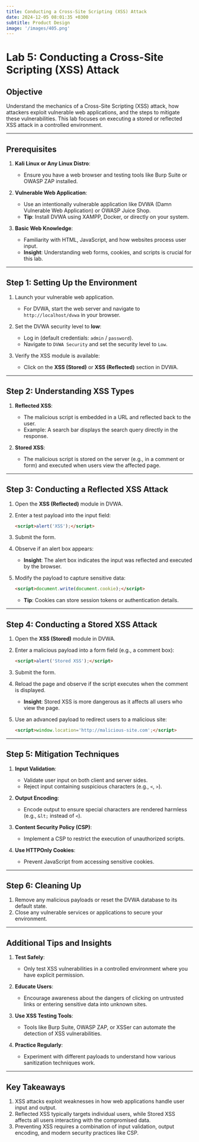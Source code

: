 ```yaml
---
title: Conducting a Cross-Site Scripting (XSS) Attack
date: 2024-12-05 08:01:35 +0300
subtitle: Product Design
image: '/images/405.png'
---
```

# Lab 5: Conducting a Cross-Site Scripting (XSS) Attack

## **Objective**
Understand the mechanics of a Cross-Site Scripting (XSS) attack, how attackers exploit vulnerable web applications, and the steps to mitigate these vulnerabilities. This lab focuses on executing a stored or reflected XSS attack in a controlled environment.

---

## **Prerequisites**
1. **Kali Linux or Any Linux Distro**:
   - Ensure you have a web browser and testing tools like Burp Suite or OWASP ZAP installed.

2. **Vulnerable Web Application**:
   - Use an intentionally vulnerable application like DVWA (Damn Vulnerable Web Application) or OWASP Juice Shop.
   - **Tip**: Install DVWA using XAMPP, Docker, or directly on your system.

3. **Basic Web Knowledge**:
   - Familiarity with HTML, JavaScript, and how websites process user input.
   - **Insight**: Understanding web forms, cookies, and scripts is crucial for this lab.

---

## **Step 1: Setting Up the Environment**
1. Launch your vulnerable web application.
   - For DVWA, start the web server and navigate to `http://localhost/dvwa` in your browser.

2. Set the DVWA security level to **low**:
   - Log in (default credentials: `admin` / `password`).
   - Navigate to `DVWA Security` and set the security level to `Low`.

3. Verify the XSS module is available:
   - Click on the **XSS (Stored)** or **XSS (Reflected)** section in DVWA.

---

## **Step 2: Understanding XSS Types**
1. **Reflected XSS**:
   - The malicious script is embedded in a URL and reflected back to the user.
   - Example: A search bar displays the search query directly in the response.

2. **Stored XSS**:
   - The malicious script is stored on the server (e.g., in a comment or form) and executed when users view the affected page.

---

## **Step 3: Conducting a Reflected XSS Attack**
1. Open the **XSS (Reflected)** module in DVWA.
2. Enter a test payload into the input field:
   ```html
   <script>alert('XSS');</script>
   ```
3. Submit the form.
4. Observe if an alert box appears:
   - **Insight**: The alert box indicates the input was reflected and executed by the browser.

5. Modify the payload to capture sensitive data:
   ```html
   <script>document.write(document.cookie);</script>
   ```
   - **Tip**: Cookies can store session tokens or authentication details.

---

## **Step 4: Conducting a Stored XSS Attack**
1. Open the **XSS (Stored)** module in DVWA.
2. Enter a malicious payload into a form field (e.g., a comment box):
   ```html
   <script>alert('Stored XSS');</script>
   ```
3. Submit the form.
4. Reload the page and observe if the script executes when the comment is displayed.
   - **Insight**: Stored XSS is more dangerous as it affects all users who view the page.

5. Use an advanced payload to redirect users to a malicious site:
   ```html
   <script>window.location='http://malicious-site.com';</script>
   ```

---

## **Step 5: Mitigation Techniques**
1. **Input Validation**:
   - Validate user input on both client and server sides.
   - Reject input containing suspicious characters (e.g., `<`, `>`).

2. **Output Encoding**:
   - Encode output to ensure special characters are rendered harmless (e.g., `&lt;` instead of `<`).

3. **Content Security Policy (CSP)**:
   - Implement a CSP to restrict the execution of unauthorized scripts.

4. **Use HTTPOnly Cookies**:
   - Prevent JavaScript from accessing sensitive cookies.

---

## **Step 6: Cleaning Up**
1. Remove any malicious payloads or reset the DVWA database to its default state.
2. Close any vulnerable services or applications to secure your environment.

---

## **Additional Tips and Insights**
1. **Test Safely**:
   - Only test XSS vulnerabilities in a controlled environment where you have explicit permission.

2. **Educate Users**:
   - Encourage awareness about the dangers of clicking on untrusted links or entering sensitive data into unknown sites.

3. **Use XSS Testing Tools**:
   - Tools like Burp Suite, OWASP ZAP, or XSSer can automate the detection of XSS vulnerabilities.

4. **Practice Regularly**:
   - Experiment with different payloads to understand how various sanitization techniques work.

---

## **Key Takeaways**
1. XSS attacks exploit weaknesses in how web applications handle user input and output.
2. Reflected XSS typically targets individual users, while Stored XSS affects all users interacting with the compromised data.
3. Preventing XSS requires a combination of input validation, output encoding, and modern security practices like CSP.
